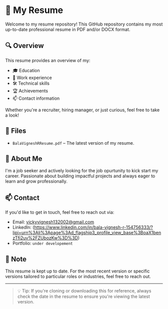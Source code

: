 
# 📄 My Resume

Welcome to my resume repository! This GitHub repository contains my most up-to-date professional resume in PDF and/or DOCX format.

## 🔍 Overview

This resume provides an overview of my:

- 🎓 Education
- 💼 Work experience
- 🛠️ Technical skills
- 🏆 Achievements
- 📫 Contact information

Whether you're a recruiter, hiring manager, or just curious, feel free to take a look!

## 📁 Files

- `BalaVigneshRResume.pdf` – The latest version of my resume.


## 🧠 About Me

I'm a job seeker and actively looking for the job opurtunity to kick start my career. Passionate about building impactful projects and always eager to learn and grow professionally.

## 📫 Contact

If you'd like to get in touch, feel free to reach out via:

- Email: vickyvignesh132002@gmail.com
- LinkedIn: (https://www.linkedin.com/in/bala-vignesh-r-154756333/?lipi=urn%3Ali%3Apage%3Ad_flagship3_profile_view_base%3BoaX1benzTfi2uv%2FZUbozKw%3D%3D)
- Portfolio: `under developement`

## 📌 Note

This resume is kept up to date. For the most recent version or specific versions tailored to particular roles or industries, feel free to reach out.

---

> 💡 Tip: If you're cloning or downloading this for reference, always check the date in the resume to ensure you're viewing the latest version.
